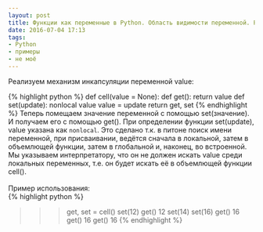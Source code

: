 ```yaml
---
layout: post
title: Функции как переменные в Python. Область видимости переменной. Реализация инкапсуляции переменной в Python.
date: 2016-07-04 17:13
tags: 
- Python
- примеры
- не моё
---
```

Реализуем механизм инкапсуляции переменной value:

{% highlight python %}
def cell(value = None):
    def get():
        return value
    def set(update):
        nonlocal value
        value = update
    return get, set
{% endhighlight %}
Теперь помещаем значение переменной с помощью set(значение). И получаем его с помощью get(). При определении функции set(update), value указана как `nonlocal`. Это сделано т.к. в питоне поиск имени переменной, при присваивании, ведётся сначала в локальной, затем в объемлющей функции, затем в глобальной и, наконец, во встроенной. Мы указываем интерпретатору, что он не должен искать value среди локальных переменных, т.е. он будет искать её в объемлющей функции cell().
<br>
<br>
Пример использования:
<br>
{% highlight python %}
>>> get, set = cell()
>>> set(12)
>>> get()
12
>>> set(14)
>>> set(16)
>>> get()
16
>>> get()
16
>>> get()
16
{% endhighlight %}
<br>
<br>
